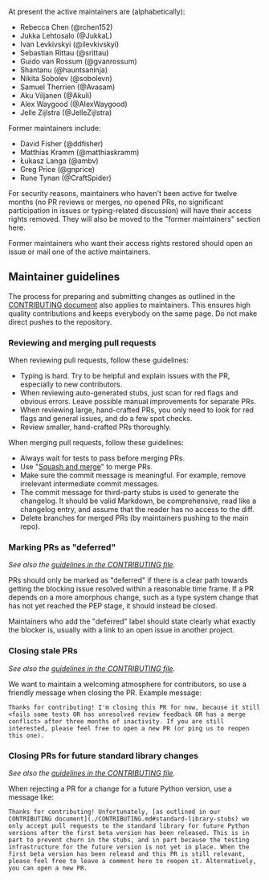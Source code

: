 At present the active maintainers are (alphabetically):

* Rebecca Chen (@rchen152)
* Jukka Lehtosalo (@JukkaL)
* Ivan Levkivskyi (@ilevkivskyi)
* Sebastian Rittau (@srittau)
* Guido van Rossum (@gvanrossum)
* Shantanu (@hauntsaninja)
* Nikita Sobolev (@sobolevn)
* Samuel Therrien (@Avasam)
* Aku Viljanen (@Akuli)
* Alex Waygood (@AlexWaygood)
* Jelle Zijlstra (@JelleZijlstra)

Former maintainers include:

* David Fisher (@ddfisher)
* Matthias Kramm (@matthiaskramm)
* Łukasz Langa (@ambv)
* Greg Price (@gnprice)
* Rune Tynan (@CraftSpider)

For security reasons, maintainers who haven't been active for twelve months
(no PR reviews or merges, no opened PRs, no significant participation in
issues or typing-related discussion) will have their access rights removed.
They will also be moved to the "former maintainers" section here.

Former maintainers who want their access rights restored should open
an issue or mail one of the active maintainers.

## Maintainer guidelines

The process for preparing and submitting changes as outlined
in the [CONTRIBUTING document](./CONTRIBUTING.md) also applies to
maintainers.  This ensures high quality contributions and keeps
everybody on the same page.  Do not make direct pushes to the repository.

### Reviewing and merging pull requests

When reviewing pull requests, follow these guidelines:

* Typing is hard. Try to be helpful and explain issues with the PR,
  especially to new contributors.
* When reviewing auto-generated stubs, just scan for red flags and obvious
  errors. Leave possible manual improvements for separate PRs.
* When reviewing large, hand-crafted PRs, you only need to look for red flags
  and general issues, and do a few spot checks.
* Review smaller, hand-crafted PRs thoroughly.

When merging pull requests, follow these guidelines:

* Always wait for tests to pass before merging PRs.
* Use "[Squash and merge](https://github.com/blog/2141-squash-your-commits)" to merge PRs.
* Make sure the commit message is meaningful. For example, remove irrelevant
  intermediate commit messages.
* The commit message for third-party stubs is used to generate the changelog.
  It should be valid Markdown, be comprehensive, read like a changelog entry,
  and assume that the reader has no access to the diff.
* Delete branches for merged PRs (by maintainers pushing to the main repo).

### Marking PRs as "deferred"

*See also the [guidelines in the CONTRIBUTING file](./CONTRIBUTING.md#marking-prs-as-deferred).*

PRs should only be marked as "deferred" if there is a clear path towards getting
the blocking issue resolved within a reasonable time frame. If a PR depends on
a more amorphous change, such as a type system change that has not yet reached
the PEP stage, it should instead be closed.

Maintainers who add the "deferred" label should state clearly what exactly the
blocker is, usually with a link to an open issue in another project.

### Closing stale PRs

*See also the [guidelines in the CONTRIBUTING file](./CONTRIBUTING.md#closing-stale-prs).*

We want to maintain a welcoming atmosphere for contributors, so use a friendly
message when closing the PR. Example message:

    Thanks for contributing! I'm closing this PR for now, because it still <fails some tests OR has unresolved review feedback OR has a merge conflict> after three months of inactivity. If you are still interested, please feel free to open a new PR (or ping us to reopen this one).

### Closing PRs for future standard library changes

*See also the [guidelines in the CONTRIBUTING file](./CONTRIBUTING.md#standard-library-stubs).*

When rejecting a PR for a change for a future Python version, use a message
like:

    Thanks for contributing! Unfortunately, [as outlined in our CONTRIBUTING document](./CONTRIBUTING.md#standard-library-stubs) we only accept pull requests to the standard library for future Python versions after the first beta version has been released. This is in part to prevent churn in the stubs, and in part because the testing infrastructure for the future version is not yet in place. When the first beta version has been releasd and this PR is still relevant, please feel free to leave a comment here to reopen it. Alternatively, you can open a new PR.
